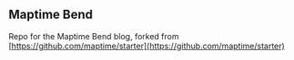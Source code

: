 ## Maptime Bend

Repo for the Maptime Bend blog, forked from [https://github.com/maptime/starter](https://github.com/maptime/starter)